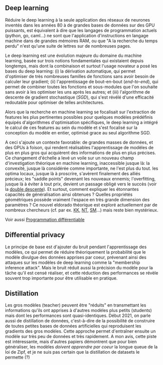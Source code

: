 ## Deep learning

Réduire le deep learning à la seule application des réseaux de neurones
inventés dans les années 80 à de grandes bases de données sur des GPU puissants,
est équivalent à dire que les langages de programmation actuels (python, go, caml...)
ne sont que l'application d'instructions en langage machine dans de grandes
mémoires RAM, ou que "A la recherche du temps perdu" n'est qu'une suite de lettres sur
de nombreuses pages.

Le deep learning est une évolution majeure du domaine du machine learning, basée sur trois
notions fondamentales qui existaient depuis longtemps, mais dont la combinaison et surtout
l'usage novateur a posé les bases du deep learning: (i) la dérivation automatique, qui permet
d'optimiser de très nombreuses familles de fonctions sans avoir besoin de calculer leur gradient;
(ii) l'apprentissage de bout-en-bout (*end-to-end*), qui permet de combiner toutes les fonctions et sous-modules
que l'on souhaite sans avoir à les optimiser les uns après les autres;
et (iii) l'algorithme de descente de gradient stochastique (*SGD*), qui s'est révélé d'une efficacité
redoutable pour optimiser de telles architectures.

Alors que la recherche en machine learning se focalisait sur l'extraction de features les plus
pertinentes possibles pour quelques modèles prédéfinis équipés d'algorithmes d'optimisation spécifiques,
le deep learning a intégré le calcul de ces features au sein du modèle et s'est focalisé sur
la conception du modèle en entier, optimisé grace au seul algorithme SGD.

A ceci s'ajoute un contexte favorable: de grandes masses de données, et des GPUs à foison, qui rendent
réalisables l'apprentissage de modèles de plus en plus gros qui acquièrent des informations de plus en plus précises.
Ce changement d'échelle a levé un voile sur un nouveau champ d'investigation théorique en machine learning,
inaccessible jusque là: la convexité, jusque là considérée comme importante, ne l'est plus du tout.
les optima locaux, jusque là à proscrire, s'avèrent finalement des alliés précieux; les "saddle points" devenant
les nouveaux ennemis; l'overfitting, jusque là à éviter à tout prix, devient un passage obligé vers le
succès (voir la [double descente](../d/#double-descente)).
Et surtout, comment expliquer les étonnantes capacités de généralisation ainsi obtenues ?
Quelles propriétés géométriques possède vraiment l'espace en très grande dimension des paramètres ?
Ce nouvel eldorado théorique est exploré actuellement par de nombreux chercheurs (cf. par ex. [KK](https://arxiv.org/pdf/1710.05468),
[NT](https://arxiv.org/abs/1503.02406), [SM](https://arxiv.org/abs/1601.04920)...)
mais reste bien mystérieux.

Voir aussi [Programmation différentiable](../p/#programmation-differentiable)

## Differential privacy

Le principe de base est d'ajouter du bruit pendant l'apprentissage des modèles, ce qui
permet de réduire théoriquement la probabilité que le modèle divulgue des données
apprises par coeur, prévenant ainsi des attaques sur les modèles de deep learning comme
la "membership inference attack".
Mais le bruit réduit aussi la précision du modèle pour la tâche qu'il est censé réaliser,
et cette réduction des performances se révèle souvent trop importante pour être utilisable
en pratique.

## Distillation

Les gros modèles (teacher) peuvent être "réduits" en transmettant les informations qu'ils ont apprises
à d'autres modèles plus petits (students) mais dont les performances sont quasi-identiques.
Début 2021, on parle aussi de distillation de données, c'est-à-dire de la possibilité de
construire de toutes petites bases de données artificielles qui reproduisent les gradients des
gros modèles. Cette approche permet d'entraîner ensuite un modèle sur très peu de données et
très rapidement. A mon avis, cette piste est intéressante, mais d'autres papiers démontrent que
pour bien généraliser, les modèles *doivent apprendre par coeur* la longue queue de la loi de Zipf,
et je ne suis pas certain que la distillation de datasets le permette (?)

